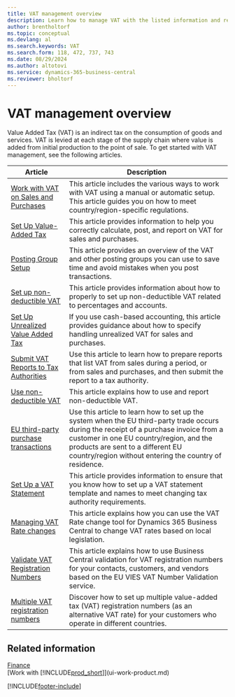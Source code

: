 ```yaml
---
title: VAT management overview
description: Learn how to manage VAT with the listed information and resources.
author: brentholtorf
ms.topic: conceptual
ms.devlang: al
ms.search.keywords: VAT
ms.search.form: 118, 472, 737, 743
ms.date: 08/29/2024
ms.author: altotovi
ms.service: dynamics-365-business-central
ms.reviewer: bholtorf
---
```


# VAT management overview
Value Added Tax (VAT) is an indirect tax on the consumption of goods and services. VAT is levied at each stage of the supply chain where value is added from initial production to the point of sale. To get started with VAT management, see the following articles.  

|  Article  |  Description  |  
|--------|--------------|  
| [Work with VAT on Sales and Purchases](finance-work-with-vat.md) | This article includes the various ways to work with VAT using a manual or automatic setup. This article guides you on how to meet country/region-specific regulations.|
| [Set Up Value-Added Tax](finance-setup-vat.md) | This article provides information to help you correctly calculate, post, and report on VAT for sales and purchases.|
| [Posting Group Setup](finance-posting-groups.md#tax-posting-groups) | This article provides an overview of the VAT and other posting groups you can use to save time and avoid mistakes when you post transactions.|
| [Set up non-deductible VAT](finance-setup-nondeductible-vat.md) | This article provides information about how to properly to set up non-deductible VAT related to percentages and accounts.|
| [Set Up Unrealized Value Added Tax](finance-setup-unrealized-vat.md) | If you use cash-based accounting, this article provides guidance about how to specify handling unrealized VAT for sales and purchases.|
| [Submit VAT Reports to Tax Authorities](finance-how-report-vat.md) | Use this article to learn how to prepare reports that list VAT from sales during a period, or from sales and purchases, and then submit the report to a tax authority.|
| [Use non-deductible VAT](finance-how-use-non-deductible-vat.md) | This article explains how to use and report non-deductible VAT.| 
| [EU third-party purchase transactions](finance-how-to-eu3party-trade-purchase.md) | Use this article to learn how to set up the system when the EU third-party trade occurs during the receipt of a purchase invoice from a customer in one EU country/region, and the products are sent to a different EU country/region without entering the country of residence.|  
| [Set Up a VAT Statement](finance-how-setup-vat-statement.md) | This article provides information to ensure that you know how to set up a VAT statement template and names to meet changing tax authority requirements.|
| [Managing VAT Rate changes](finance-how-use-vat-rate-change-tool.md) | This article explains how you can use the VAT Rate change tool for Dynamics 365 Business Central to change VAT rates based on local legislation.|
| [Validate VAT Registration Numbers](finance-how-validate-vat-registration-number.md) | This article explains how to use Business Central validation for VAT registration numbers for your contacts, customers, and vendors based on the EU VIES VAT Number Validation service.|
| [Multiple VAT registration numbers](finance-how-use-multiple-vat-registrations.md) | Discover how to set up multiple value-added tax (VAT) registration numbers (as an alternative VAT rate) for your customers who operate in different countries. |


## Related information 
[Finance](finance.md)    
[Work with [!INCLUDE[prod_short](includes/prod_short.md)]](ui-work-product.md)  


[!INCLUDE[footer-include](includes/footer-banner.md)]
